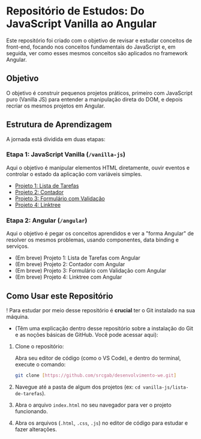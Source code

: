 # Repositório de Estudos: Do JavaScript Vanilla ao Angular

Este repositório foi criado com o objetivo de revisar e estudar conceitos de front-end, focando nos conceitos fundamentais do JavaScript e, em seguida, ver como esses mesmos conceitos são aplicados no framework Angular.

## Objetivo

O objetivo é construir pequenos projetos práticos, primeiro com JavaScript puro (Vanilla JS) para entender a manipulação direta do DOM, e depois recriar os mesmos projetos em Angular.

## Estrutura de Aprendizagem

A jornada está dividida em duas etapas:

### Etapa 1: JavaScript Vanilla (`/vanilla-js`)

Aqui o objetivo é manipular elementos HTML diretamente, ouvir eventos e controlar o estado da aplicação com variáveis simples.

* [Projeto 1: Lista de Tarefas](./vanilla-js/lista-de-tarefas/)
* [Projeto 2: Contador](./vanilla-js/contador/)
* [Projeto 3: Formulário com Validação](./vanilla-js/form-validacao/)
* [Projeto 4: Linktree](./vanilla-js/linktree/)

### Etapa 2: Angular (`/angular`)

Aqui o objetivo é pegar os conceitos aprendidos e ver a "forma Angular" de resolver os mesmos problemas, usando componentes, data binding e serviços.

* (Em breve) Projeto 1: Lista de Tarefas com Angular
* (Em breve) Projeto 2: Contador com Angular
* (Em breve) Projeto 3: Formulário com Validação com Angular
* (Em breve) Projeto 4: Linktree com Angular

## Como Usar este Repositório

! Para estudar por meio desse repositório é **crucial** ter o Git instalado na sua máquina.

* (Têm uma explicação dentro desse repositório sobre a instalação do Git e as noções básicas de GitHub. Você pode acessar aqui): 

1.  Clone o repositório:
    
    Abra seu editor de código (como o VS Code), e dentro do terminal, execute o comando:

    ```bash
    git clone [https://github.com/srcgab/desenvolvimento-we.git]
    ```
2.  Navegue até a pasta de algum dos projetos (ex: `cd vanilla-js/lista-de-tarefas`).
3.  Abra o arquivo `index.html` no seu navegador para ver o projeto funcionando.
4.  Abra os arquivos (`.html`, `.css`, `.js`) no editor de código para estudar e fazer alterações.

